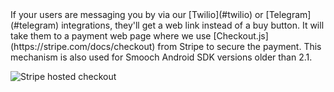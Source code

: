 <aside class="notice">
If your users are messaging you by via our [Twilio](#twilio) or [Telegram](#telegram) integrations, they'll get a web link instead of a buy button. It will take them to a payment web page where we use [Checkout.js](https://stripe.com/docs/checkout) from Stripe to secure the payment. This mechanism is also used for Smooch Android SDK versions older than 2.1.
</aside>

<span class="third-width-img">![Stripe hosted checkout](stripe_hosted_checkout.png)</span>
